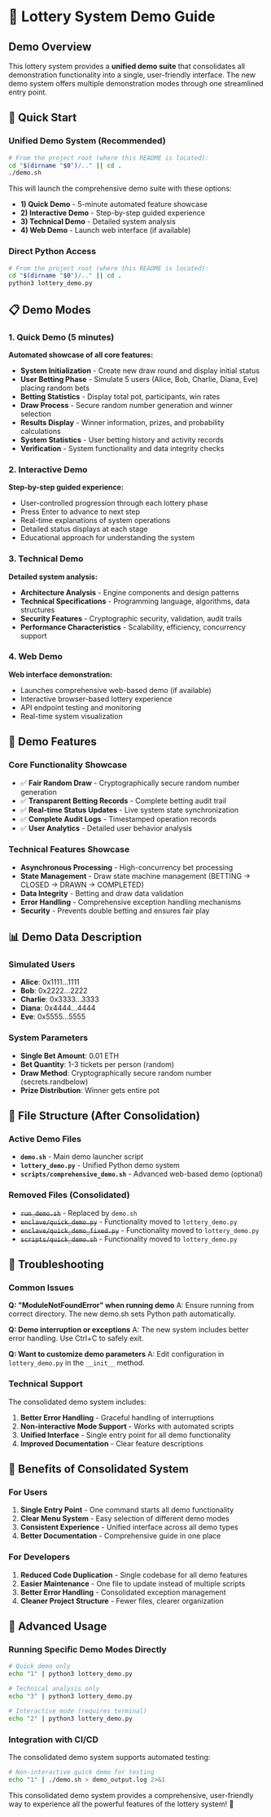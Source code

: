 # 🎯 Lottery System Demo Guide

## Demo Overview

This lottery system provides a **unified demo suite** that consolidates all demonstration functionality into a single, user-friendly interface. The new demo system offers multiple demonstration modes through one streamlined entry point.

## 🚀 Quick Start

### Unified Demo System (Recommended)
```bash
# From the project root (where this README is located):
cd "$(dirname "$0")/.." || cd .
./demo.sh
```

This will launch the comprehensive demo suite with these options:
- **1) Quick Demo** - 5-minute automated feature showcase
- **2) Interactive Demo** - Step-by-step guided experience  
- **3) Technical Demo** - Detailed system analysis
- **4) Web Demo** - Launch web interface (if available)

### Direct Python Access
```bash
# From the project root (where this README is located):
cd "$(dirname "$0")/.." || cd .
python3 lottery_demo.py
```

## 📋 Demo Modes

### 1. Quick Demo (5 minutes)
**Automated showcase of all core features:**

- **System Initialization** - Create new draw round and display initial status
- **User Betting Phase** - Simulate 5 users (Alice, Bob, Charlie, Diana, Eve) placing random bets
- **Betting Statistics** - Display total pot, participants, win rates
- **Draw Process** - Secure random number generation and winner selection
- **Results Display** - Winner information, prizes, and probability calculations
- **System Statistics** - User betting history and activity records
- **Verification** - System functionality and data integrity checks

### 2. Interactive Demo
**Step-by-step guided experience:**

- User-controlled progression through each lottery phase
- Press Enter to advance to next step
- Real-time explanations of system operations
- Detailed status displays at each stage
- Educational approach for understanding the system

### 3. Technical Demo
**Detailed system analysis:**

- **Architecture Analysis** - Engine components and design patterns
- **Technical Specifications** - Programming language, algorithms, data structures
- **Security Features** - Cryptographic security, validation, audit trails
- **Performance Characteristics** - Scalability, efficiency, concurrency support

### 4. Web Demo
**Web interface demonstration:**

- Launches comprehensive web-based demo (if available)
- Interactive browser-based lottery experience
- API endpoint testing and monitoring
- Real-time system visualization

## 🎯 Demo Features

### Core Functionality Showcase
- ✅ **Fair Random Draw** - Cryptographically secure random number generation
- ✅ **Transparent Betting Records** - Complete betting audit trail
- ✅ **Real-time Status Updates** - Live system state synchronization
- ✅ **Complete Audit Logs** - Timestamped operation records
- ✅ **User Analytics** - Detailed user behavior analysis

### Technical Features Showcase
- **Asynchronous Processing** - High-concurrency bet processing
- **State Management** - Draw state machine management (BETTING → CLOSED → DRAWN → COMPLETED)
- **Data Integrity** - Betting and draw data validation
- **Error Handling** - Comprehensive exception handling mechanisms
- **Security** - Prevents double betting and ensures fair play

## 📊 Demo Data Description

### Simulated Users
- **Alice**: 0x1111...1111
- **Bob**: 0x2222...2222  
- **Charlie**: 0x3333...3333
- **Diana**: 0x4444...4444
- **Eve**: 0x5555...5555

### System Parameters
- **Single Bet Amount**: 0.01 ETH
- **Bet Quantity**: 1-3 tickets per person (random)
- **Draw Method**: Cryptographically secure random number (secrets.randbelow)
- **Prize Distribution**: Winner gets entire pot

## 🔧 File Structure (After Consolidation)

### Active Demo Files
- **`demo.sh`** - Main demo launcher script
- **`lottery_demo.py`** - Unified Python demo system
- **`scripts/comprehensive_demo.sh`** - Advanced web-based demo (optional)

### Removed Files (Consolidated)
- ~~`run_demo.sh`~~ - Replaced by `demo.sh`
- ~~`enclave/quick_demo.py`~~ - Functionality moved to `lottery_demo.py`
- ~~`enclave/quick_demo_fixed.py`~~ - Functionality moved to `lottery_demo.py`
- ~~`scripts/quick_demo.sh`~~ - Functionality moved to `lottery_demo.py`

## 🔧 Troubleshooting

### Common Issues

**Q: "ModuleNotFoundError" when running demo**
A: Ensure running from correct directory. The new demo.sh sets Python path automatically.

**Q: Demo interruption or exceptions**
A: The new system includes better error handling. Use Ctrl+C to safely exit.

**Q: Want to customize demo parameters**
A: Edit configuration in `lottery_demo.py` in the `__init__` method.

### Technical Support
The consolidated demo system includes:
1. **Better Error Handling** - Graceful handling of interruptions
2. **Non-interactive Mode Support** - Works with automated scripts
3. **Unified Interface** - Single entry point for all demo functionality
4. **Improved Documentation** - Clear feature descriptions

## 🎉 Benefits of Consolidated System

### For Users
1. **Single Entry Point** - One command starts all demo functionality
2. **Clear Menu System** - Easy selection of different demo modes
3. **Consistent Experience** - Unified interface across all demo types
4. **Better Documentation** - Comprehensive guide in one place

### For Developers
1. **Reduced Code Duplication** - Single codebase for all demo features
2. **Easier Maintenance** - One file to update instead of multiple scripts
3. **Better Error Handling** - Consolidated exception management
4. **Cleaner Project Structure** - Fewer files, clearer organization

## 🚀 Advanced Usage

### Running Specific Demo Modes Directly
```bash
# Quick demo only
echo "1" | python3 lottery_demo.py

# Technical analysis only  
echo "3" | python3 lottery_demo.py

# Interactive mode (requires terminal)
echo "2" | python3 lottery_demo.py
```

### Integration with CI/CD
The consolidated demo system supports automated testing:
```bash
# Non-interactive quick demo for testing
echo "1" | ./demo.sh > demo_output.log 2>&1
```

This consolidated demo system provides a comprehensive, user-friendly way to experience all the powerful features of the lottery system! 🌟